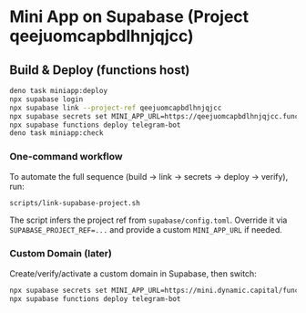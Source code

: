 # Mini App on Supabase (Project qeejuomcapbdlhnjqjcc)

## Build & Deploy (functions host)

```bash
deno task miniapp:deploy
npx supabase login
npx supabase link --project-ref qeejuomcapbdlhnjqjcc
npx supabase secrets set MINI_APP_URL=https://qeejuomcapbdlhnjqjcc.functions.supabase.co/miniapp/
npx supabase functions deploy telegram-bot
deno task miniapp:check
```

### One-command workflow

To automate the full sequence (build → link → secrets → deploy → verify), run:

```bash
scripts/link-supabase-project.sh
```

The script infers the project ref from `supabase/config.toml`. Override it via
`SUPABASE_PROJECT_REF=...` and provide a custom `MINI_APP_URL` if needed.

### Custom Domain (later)

Create/verify/activate a custom domain in Supabase, then switch:

```bash
npx supabase secrets set MINI_APP_URL=https://mini.dynamic.capital/functions/v1/miniapp/
npx supabase functions deploy telegram-bot
```
